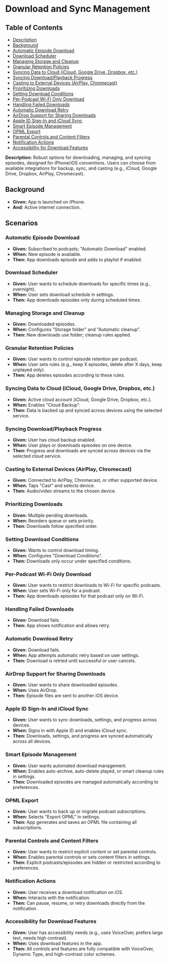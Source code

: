 # Download and Sync Management

## Table of Contents
- [Description](#description)
- [Background](#background)
- [Automatic Episode Download](#automatic-episode-download)
- [Download Scheduler](#download-scheduler)
- [Managing Storage and Cleanup](#managing-storage-and-cleanup)
- [Granular Retention Policies](#granular-retention-policies)
- [Syncing Data to Cloud (iCloud, Google Drive, Dropbox, etc.)](#syncing-data-to-cloud-icloud-google-drive-dropbox-etc)
- [Syncing Download/Playback Progress](#syncing-downloadplayback-progress)
- [Casting to External Devices (AirPlay, Chromecast)](#casting-to-external-devices-airplay-chromecast)
- [Prioritizing Downloads](#prioritizing-downloads)
- [Setting Download Conditions](#setting-download-conditions)
- [Per-Podcast Wi-Fi Only Download](#per-podcast-wi-fi-only-download)
- [Handling Failed Downloads](#handling-failed-downloads)
- [Automatic Download Retry](#automatic-download-retry)
- [AirDrop Support for Sharing Downloads](#airdrop-support-for-sharing-downloads)
- [Apple ID Sign-In and iCloud Sync](#apple-id-sign-in-and-icloud-sync)
- [Smart Episode Management](#smart-episode-management)
- [OPML Export](#opml-export)
- [Parental Controls and Content Filters](#parental-controls-and-content-filters)
- [Notification Actions](#notification-actions)
- [Accessibility for Download Features](#accessibility-for-download-features)

**Description:** Robust options for downloading, managing, and syncing episodes, designed for iPhone/iOS conventions. Users can choose from available integrations for backup, sync, and casting (e.g., iCloud, Google Drive, Dropbox, AirPlay, Chromecast).

## Background
- **Given:** App is launched on iPhone.
- **And:** Active internet connection.

## Scenarios

### Automatic Episode Download
- **Given:** Subscribed to podcasts; "Automatic Download" enabled.
- **When:** New episode is available.
- **Then:** App downloads episode and adds to playlist if enabled.

### Download Scheduler
- **Given:** User wants to schedule downloads for specific times (e.g., overnight).
- **When:** User sets download schedule in settings.
- **Then:** App downloads episodes only during scheduled times.

### Managing Storage and Cleanup
- **Given:** Downloaded episodes.
- **When:** Configures "Storage folder" and "Automatic cleanup".
- **Then:** New downloads use folder; cleanup rules applied.

### Granular Retention Policies
- **Given:** User wants to control episode retention per podcast.
- **When:** User sets rules (e.g., keep X episodes, delete after X days, keep unplayed only).
- **Then:** App deletes episodes according to these rules.

### Syncing Data to Cloud (iCloud, Google Drive, Dropbox, etc.)
- **Given:** Active cloud account (iCloud, Google Drive, Dropbox, etc.).
- **When:** Enables "Cloud Backup".
- **Then:** Data is backed up and synced across devices using the selected service.

### Syncing Download/Playback Progress
- **Given:** User has cloud backup enabled.
- **When:** User plays or downloads episodes on one device.
- **Then:** Progress and downloads are synced across devices via the selected cloud service.

### Casting to External Devices (AirPlay, Chromecast)
- **Given:** Connected to AirPlay, Chromecast, or other supported device.
- **When:** Taps "Cast" and selects device.
- **Then:** Audio/video streams to the chosen device.

### Prioritizing Downloads
- **Given:** Multiple pending downloads.
- **When:** Reorders queue or sets priority.
- **Then:** Downloads follow specified order.

### Setting Download Conditions
- **Given:** Wants to control download timing.
- **When:** Configures "Download Conditions".
- **Then:** Downloads only occur under specified conditions.

### Per-Podcast Wi-Fi Only Download
- **Given:** User wants to restrict downloads to Wi-Fi for specific podcasts.
- **When:** User sets Wi-Fi only for a podcast.
- **Then:** App downloads episodes for that podcast only on Wi-Fi.

### Handling Failed Downloads
- **Given:** Download fails.
- **Then:** App shows notification and allows retry.

### Automatic Download Retry
- **Given:** Download fails.
- **When:** App attempts automatic retry based on user settings.
- **Then:** Download is retried until successful or user cancels.

### AirDrop Support for Sharing Downloads
- **Given:** User wants to share downloaded episodes.
- **When:** Uses AirDrop.
- **Then:** Episode files are sent to another iOS device.

### Apple ID Sign-In and iCloud Sync
- **Given:** User wants to sync downloads, settings, and progress across devices.
- **When:** Signs in with Apple ID and enables iCloud sync.
- **Then:** Downloads, settings, and progress are synced automatically across all devices.

### Smart Episode Management
- **Given:** User wants automated download management.
- **When:** Enables auto-archive, auto-delete played, or smart cleanup rules in settings.
- **Then:** Downloaded episodes are managed automatically according to preferences.

### OPML Export
- **Given:** User wants to back up or migrate podcast subscriptions.
- **When:** Selects "Export OPML" in settings.
- **Then:** App generates and saves an OPML file containing all subscriptions.

### Parental Controls and Content Filters
- **Given:** User wants to restrict explicit content or set parental controls.
- **When:** Enables parental controls or sets content filters in settings.
- **Then:** Explicit podcasts/episodes are hidden or restricted according to preferences.

### Notification Actions
- **Given:** User receives a download notification on iOS.
- **When:** Interacts with the notification.
- **Then:** Can pause, resume, or retry downloads directly from the notification.

### Accessibility for Download Features
- **Given:** User has accessibility needs (e.g., uses VoiceOver, prefers large text, needs high contrast).
- **When:** Uses download features in the app.
- **Then:** All controls and features are fully compatible with VoiceOver, Dynamic Type, and high-contrast color schemes.
